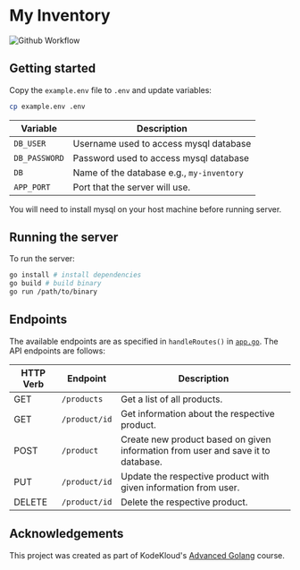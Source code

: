 # My Inventory

![Github Workflow](https://github.com/codedByHasan/my-inventory/actions/workflows/ci.yml/badge.svg)

## Getting started

Copy the `example.env` file to `.env` and update variables:

```bash
cp example.env .env
```

| Variable      | Description                               |
| ------------- | ----------------------------------------- |
| `DB_USER`     | Username used to access mysql database    |
| `DB_PASSWORD` | Password used to access mysql database    |
| `DB`          | Name of the database e.g., `my-inventory` |
| `APP_PORT`    | Port that the server will use.            |

You will need to install mysql on your host machine before running server.

## Running the server

To run the server:

```bash
go install # install dependencies
go build # build binary
go run /path/to/binary
```

## Endpoints

The available endpoints are as specified in `handleRoutes()` in [`app.go`](./app.go#L142).
The API endpoints are follows:

| HTTP Verb | Endpoint      | Description                                                                      |
| --------- | ------------- | -------------------------------------------------------------------------------- |
| GET       | `/products`   | Get a list of all products.                                                      |
| GET       | `/product/id` | Get information about the respective product.                                    |
| POST      | `/product`    | Create new product based on given information from user and save it to database. |
| PUT       | `/product/id` | Update the respective product with given information from user.                  |
| DELETE    | `/product/id` | Delete the respective product.                                                   |

## Acknowledgements

This project was created as part of KodeKloud's [Advanced Golang](https://learn.kodekloud.com/user/courses/advanced-golang) course.
